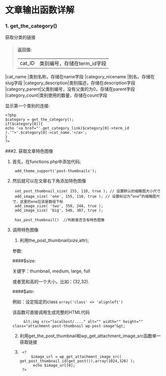 # 文章输出函数详解

### 1. get_the_category()


获取分类的链接

>#### 返回值:
>|||
>|---|---|
>|cat_ID | 类别编号，存储在term_id字段
|cat_name |类别名称，存储在name字段
|category_nicename |别名，存储在slug字段
|category_description|类别描述，存储在description字段
|category_parent|父类别编号，没有父类的为0，存储在parent字段
|category_count|类别使用的数量，存储在count字段

显示第一个类别的连接:

    <?php
    $category = get_the_category();
    if($category[0]){
    echo '<a href="'.get_category_link($category[0]->term_id ).'">'.$category[0]->cat_name.'</a>';
    }
    ?>

###2.  获取文章特色图像

1. 首先，在functions.php中添加代码;

        add_theme_support('post-thumbnails');

2. 然后就可以在文章右下角添加特色图像

        set_post_thumbnail_size( 155, 110, true ); // 设置默认的缩略图大小尺寸
        add_image_size( 'one', 155, 110, true ); // 设置标记为”one”的缩略图尺寸，这里的one应该是数组下标
        add_image_size( 'two', 350, 248, true );
        add_image_size( 'big', 546, 387, true );

        has_post_thumbnail()  //判断是否含有特色图像

3. 调用特色图像

    1. 利用the_post_thumbnail($size,$attr);
    
    参数:

    ####$size:

    关键字：thumbnail, medium, large, full

    或者宽和高的一个大小，比如：(32,32).

    ####$attr:

    例如：设定指定的class  ``array('class' => 'alignleft')``

    该函数可直接调用生成完整的HTML代码

            &lt;img src="localhost/...." alt="" width="" height="" class="attachment-post-thumbnail wp-post-image"&gt;

    2. 利用get_the_post_thumbnail和wp_get_attachment_image_src函数单一获取链接
    3. 
            <? 
                $image_url = wp_get_attachment_image_src( get_post_thumbnail_id(get_post()),array(1024,326) );
                 echo $image_url[0];
            ?>
  